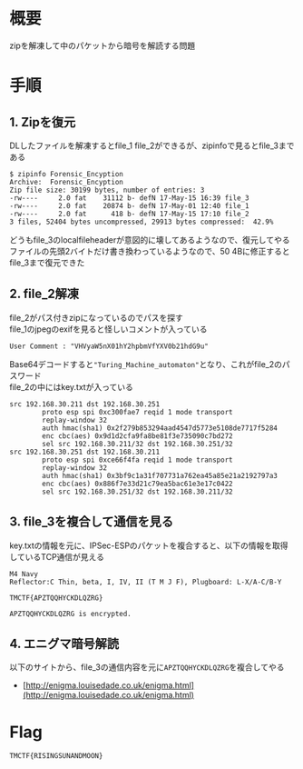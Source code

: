 # 概要
zipを解凍して中のパケットから暗号を解読する問題

# 手順
## 1. Zipを復元
DLしたファイルを解凍するとfile_1 file_2ができるが、zipinfoで見るとfile_3まである  

```
$ zipinfo Forensic_Encyption
Archive:  Forensic_Encyption
Zip file size: 30199 bytes, number of entries: 3
-rw----     2.0 fat    31112 b- defN 17-May-15 16:39 file_3
-rw----     2.0 fat    20874 b- defN 17-May-01 12:40 file_1
-rw----     2.0 fat      418 b- defN 17-May-15 17:10 file_2
3 files, 52404 bytes uncompressed, 29913 bytes compressed:  42.9%
```

どうもfile_3のlocalfileheaderが意図的に壊してあるようなので、復元してやる  
ファイルの先頭2バイトだけ書き換わっているようなので、50 4Bに修正するとfile_3まで復元できた  

## 2. file_2解凍
file_2がパス付きzipになっているのでパスを探す  
file_1のjpegのexifを見ると怪しいコメントが入っている  
```
User Comment : "VHVyaW5nX01hY2hpbmVfYXV0b21hdG9u"
```
Base64デコードすると`"Turing_Machine_automaton"`となり、これがfile_2のパスワード  
file_2の中にはkey.txtが入っている  
```
src 192.168.30.211 dst 192.168.30.251
        proto esp spi 0xc300fae7 reqid 1 mode transport
        replay-window 32
        auth hmac(sha1) 0x2f279b853294aad4547d5773e5108de7717f5284
        enc cbc(aes) 0x9d1d2cfa9fa8be81f3e735090c7bd272
        sel src 192.168.30.211/32 dst 192.168.30.251/32
src 192.168.30.251 dst 192.168.30.211
        proto esp spi 0xce66f4fa reqid 1 mode transport
        replay-window 32
        auth hmac(sha1) 0x3bf9c1a31f707731a762ea45a85e21a2192797a3
        enc cbc(aes) 0x886f7e33d21c79ea5bac61e3e17c0422
        sel src 192.168.30.251/32 dst 192.168.30.211/32
```

## 3. file_3を複合して通信を見る
key.txtの情報を元に、IPSec-ESPのパケットを複合すると、以下の情報を取得しているTCP通信が見える  
```
M4 Navy
Reflector:C Thin, beta, I, IV, II (T M J F), Plugboard: L-X/A-C/B-Y

TMCTF{APZTQQHYCKDLQZRG}

APZTQQHYCKDLQZRG is encrypted.
```

## 4. エニグマ暗号解読
以下のサイトから、file_3の通信内容を元に`APZTQQHYCKDLQZRG`を複合してやる
* [http://enigma.louisedade.co.uk/enigma.html](http://enigma.louisedade.co.uk/enigma.html)

# Flag
`TMCTF{RISINGSUNANDMOON}`
